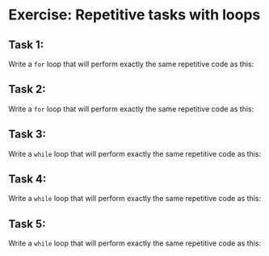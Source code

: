 # Exercise: Repetitive tasks with loops

## Task 1:

Write a `for` loop that will perform exactly the same repetitive code as this:

## Task 2:

Write a `for` loop that will perform exactly the same repetitive code as this:

## Task 3:

Write a `while` loop that will perform exactly the same repetitive code as this:

## Task 4:

Write a `while` loop that will perform exactly the same repetitive code as this:

## Task 5:

Write a `while` loop that will perform exactly the same repetitive code as this:
